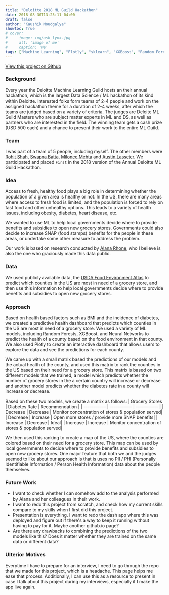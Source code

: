 ```yaml
---
title: "Deloitte 2018 ML Guild Hackathon"
date: 2018-08-30T13:25:11-04:00
draft: false
author: "Kaushik Moudgalya"
showtoc: True
# cover:
#     image: img/ash_lynx.jpg
#     alt: 'image of me'
#     caption: 'Me'
tags: ["Machine Learning", "Plotly", "sklearn", "XGBoost", "Random Forests", "Neural Networks", "Deloitte"]
---
```


[View this project on Github](https://github.com/mmehta0943/ML-grocery-gap/tree/master)

### Background
Every year the Deloitte Machine Learning Guild hosts an their annual hackathon, which is the largest Data Science / ML hackathon of its kind within Deloitte. Interested folks form teams of 2-4 people and work on the assigned hackathon theme for a duration of 2-4 weeks, after which the teams are judged based on a variety of criteria. The judges are Deloite ML Guild Masters who are subject matter experts in ML and DS, as well as partners who are interested in the field. The winning team gets a cash prize (USD 500 each) and a chance to present their work to the entire ML Guild.

### Team
I was part of a team of 5 people, including myself. The other members were [Rohit Shah](https://github.com/rshah1990), [Swapna Batta](https://github.com/swapnaveer), [Milonee Mehta](https://github.com/mmehta0943) and [Austin Lasseter](https://github.com/austinlasseter). We participated and placed `First` in the 2018 version of the Annual Deloitte ML Guild Hackathon.

### Idea
Access to fresh, healthy food plays a big role in determining whether the population of a given area is healthy or not. In the US, there are many areas where access to fresh food is limited, and the population is forced to rely on fast food and other unhealthy options. This leads to a variety of health issues, including obesity, diabetes, heart disease, etc. 

We wanted to use ML to help local governments decide where to provide benefits and subsidies to open new grocery stores. Governments could also decide to increase SNAP (food stamps) benefits for the people in these areas, or undertake some other measure to address the problem.

Our work is based on research conducted by [Alana Rhone](https://www.ers.usda.gov/authors/ers-staff-directory/alana-rhone/), who I believe is also the one who graciously made this data public. 

### Data
We used publicly available data, the [USDA Food Environment Atlas](https://www.ers.usda.gov/data-products/food-environment-atlas/data-access-and-documentation-downloads/#Current%20Version) to predict which counties in the US are most in need of a grocery store, and then use this information to help local governments decide where to provide benefits and subsidies to open new grocery stores.

### Approach
Based on health based factors such as BMI and the incidence of diabetes, we created a predictive health dashboard that predicts which counties in the US are most in need of a grocery store. We used a variety of ML models, including Random Forests, XGBoost, and Neural Networks to predict the health of a county based on the food environment in that county. We also used Plotly to create an interactive dashboard that allows users to explore the data and see the predictions for each county.

We came up with a small matrix based the predictions of our models and the actual health of the county, and used this matrix to rank the counties in the US based on their need for a grocery store. This matrix is based on two different models that we trained, a model which predicts whether the number of grocery stores in the a certain country will increase or decrease and another model predicts whether the diabetes rate in a county will increase or decrease.

Based on these two models, we create a matrix as follows:
| Grocery Stores | Diabetes Rate | Recommendation |
| ----------- | ----------- | ----------- |
| Decrease | Decrease | Monitor concentration of stores & population served|
| Decrease | Increase | Open more stores / provide more SNAP benefits|
| Increase | Decrease | Ideal|
| Increase | Increase | Monitor concentration of stores & population served|

We then used this ranking to create a map of the US, where the counties are colored based on their need for a grocery store. This map can be used by local governments to decide where to provide benefits and subsidies to open new grocery stores. One major feature that both we and the judges seemed to like about our approach is that is uses no PII / PHI (Personally Identifiable Information / Person Health Information) data about the people themselves.

### Future Work
- I want to check whether I can somehow add to the analysis performed by Alana and her colleagues in their work.
- I want to redo this project from scratch, and check how my current skills compare to my skills when I first did this project.
- Presentation is everything. I want to redo the dash app where this was deployed and figure out if there's a way to keep it running without having to pay for it. Maybe another github.io page?
- Are there any drawbacks to combining the predictions of the two models like this? Does it matter whether they are trained on the same data or different data?

### Ulterior Motives
Everytime I have to prepare for an interview, I need to go through the repo that we made for this project, which is a headache. This page helps me ease that process. Additionally, I can use this as a resource to present in case I talk about this project during my interviews, especially if I make the app live again.
